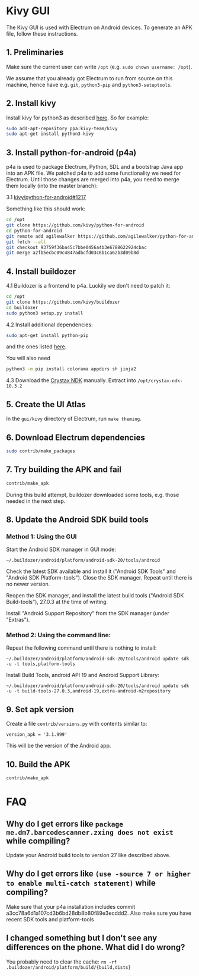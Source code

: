 # Kivy GUI

The Kivy GUI is used with Electrum on Android devices. To generate an APK file, follow these instructions.

## 1. Preliminaries

Make sure the current user can write `/opt` (e.g. `sudo chown username: /opt`).

We assume that you already got Electrum to run from source on this machine,
hence have e.g. `git`, `python3-pip` and `python3-setuptools`.

## 2. Install kivy

Install kivy for python3 as described [here](https://kivy.org/docs/installation/installation-linux.html).
So for example:
```sh
sudo add-apt-repository ppa:kivy-team/kivy
sudo apt-get install python3-kivy
```


## 3. Install python-for-android (p4a)
p4a is used to package Electrum, Python, SDL and a bootstrap Java app into an APK file. 
We patched p4a to add some functionality we need for Electrum. Until those changes are
merged into p4a, you need to merge them locally (into the master branch):

3.1 [kivy/python-for-android#1217](https://github.com/kivy/python-for-android/pull/1217)

Something like this should work:

```sh
cd /opt
git clone https://github.com/kivy/python-for-android
cd python-for-android
git remote add agilewalker https://github.com/agilewalker/python-for-android
git fetch --all
git checkout 93759f36ba45c7bbe0456a4b3e6788622924cbac
git merge a2fb5ecbc09c4847adbcfd03c6b1ca62b3d09b8d
```

## 4. Install buildozer
4.1 Buildozer is a frontend to p4a. Luckily we don't need to patch it:

```sh
cd /opt
git clone https://github.com/kivy/buildozer
cd buildozer
sudo python3 setup.py install
```

4.2 Install additional dependencies:
```sh
sudo apt-get install python-pip
```
and the ones listed
[here](https://buildozer.readthedocs.io/en/latest/installation.html#targeting-android).

You will also need
```sh
python3 -m pip install colorama appdirs sh jinja2
```


4.3 Download the [Crystax NDK](https://www.crystax.net/en/download) manually.
Extract into `/opt/crystax-ndk-10.3.2`


## 5. Create the UI Atlas
In the `gui/kivy` directory of Electrum, run `make theming`.

## 6. Download Electrum dependencies
```sh
sudo contrib/make_packages
```

## 7. Try building the APK and fail

```sh
contrib/make_apk
```

During this build attempt, buildozer downloaded some tools,
e.g. those needed in the next step.

## 8. Update the Android SDK build tools

### Method 1: Using the GUI

  Start the Android SDK manager in GUI mode:
  
    ~/.buildozer/android/platform/android-sdk-20/tools/android

  Check the latest SDK available and install it
  ("Android SDK Tools" and "Android SDK Platform-tools").
  Close the SDK manager. Repeat until there is no newer version.
  
  Reopen the SDK manager, and install the latest build tools
  ("Android SDK Build-tools"), 27.0.3 at the time of writing.
  
  Install "Android Support Repository" from the SDK manager (under "Extras").

### Method 2: Using the command line:

  Repeat the following command until there is nothing to install:

    ~/.buildozer/android/platform/android-sdk-20/tools/android update sdk -u -t tools,platform-tools

  Install Build Tools, android API 19 and Android Support Library:

    ~/.buildozer/android/platform/android-sdk-20/tools/android update sdk -u -t build-tools-27.0.3,android-19,extra-android-m2repository


## 9. Set apk version

Create a file `contrib/versions.py` with contents similar to:
```
version_apk = '3.1.999' 
```
This will be the version of the Android app.

## 10. Build the APK

```sh
contrib/make_apk
```

# FAQ
## Why do I get errors like `package me.dm7.barcodescanner.zxing does not exist` while compiling?
Update your Android build tools to version 27 like described above.

## Why do I get errors like  `(use -source 7 or higher to enable multi-catch statement)` while compiling?
Make sure that your p4a installation includes commit a3cc78a6d1a107cd3b6bd28db8b80f89e3ecddd2.
Also make sure you have recent SDK tools and platform-tools

## I changed something but I don't see any differences on the phone. What did I do wrong?
You probably need to clear the cache: `rm -rf .buildozer/android/platform/build/{build,dists}`
